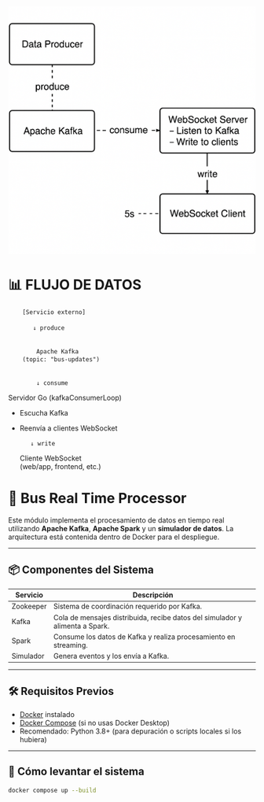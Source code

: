 ![UML bus real time processor](./assets/umlbus.png)



#  📊 FLUJO DE DATOS

        [Servicio externo]

           ↓ produce


            Apache Kafka           
        (topic: "bus-updates")     


            ↓ consume

 
  Servidor Go (kafkaConsumerLoop)     
   - Escucha Kafka                    
   - Reenvía a clientes WebSocket     


            ↓ write
            

        Cliente WebSocket       
     (web/app, frontend, etc.)  


# 🚌 Bus Real Time Processor

Este módulo implementa el procesamiento de datos en tiempo real utilizando **Apache Kafka**, **Apache Spark** y un **simulador de datos**. La arquitectura está contenida dentro de Docker para el despliegue.

---

## 📦 Componentes del Sistema

| Servicio     | Descripción                                                                 |
|--------------|------------------------------------------------------------------------------|
| Zookeeper    | Sistema de coordinación requerido por Kafka.                                |
| Kafka        | Cola de mensajes distribuida, recibe datos del simulador y alimenta a Spark.|
| Spark        | Consume los datos de Kafka y realiza procesamiento en streaming.            |
| Simulador    | Genera eventos y los envía a Kafka. |

---

## 🛠️ Requisitos Previos

- [Docker](https://www.docker.com/get-started) instalado
- [Docker Compose](https://docs.docker.com/compose/) (si no usas Docker Desktop)
- Recomendado: Python 3.8+ (para depuración o scripts locales si los hubiera)

---

## 🚀 Cómo levantar el sistema

```bash
docker compose up --build
